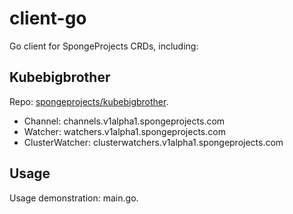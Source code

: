 # client-go

Go client for SpongeProjects CRDs, including:

## Kubebigbrother

Repo: [spongeprojects/kubebigbrother](https://github.com/spongeprojects/kubebigbrother).

- Channel: channels.v1alpha1.spongeprojects.com
- Watcher: watchers.v1alpha1.spongeprojects.com
- ClusterWatcher: clusterwatchers.v1alpha1.spongeprojects.com

## Usage

Usage demonstration: main.go.